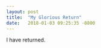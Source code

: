 ```yaml
---
layout: post
title:  "My Glorious Return"
date:   2018-01-03 09:25:35 -0800
---
```


I have returned.

